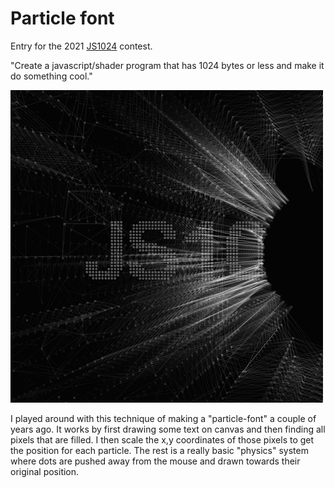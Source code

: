 
# Particle font
Entry for the 2021 [JS1024](https://js1024.fun) contest.

"Create a javascript/shader program that has 1024 bytes or less and make it do something cool."

![sampleScreenshot](screenshot.png)


I played around with this technique of making a "particle-font" a couple of years ago. It works by first drawing some text on canvas and then finding all pixels that are filled.  I then scale the x,y coordinates of those pixels to get the position for each particle. The rest is a really basic "physics" system where dots are pushed away from the mouse and drawn towards their original position. 

